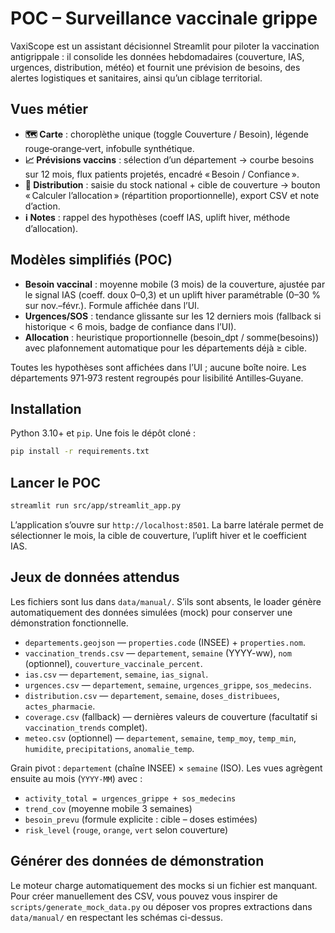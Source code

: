 # POC – Surveillance vaccinale grippe

VaxiScope est un assistant décisionnel Streamlit pour piloter la vaccination antigrippale : il consolide les données hebdomadaires (couverture, IAS, urgences, distribution, météo) et fournit une prévision de besoins, des alertes logistiques et sanitaires, ainsi qu’un ciblage territorial.

## Vues métier
- **🗺️ Carte** : choroplèthe unique (toggle Couverture / Besoin), légende rouge‑orange‑vert, infobulle synthétique.
- **📈 Prévisions vaccins** : sélection d’un département → courbe besoins sur 12 mois, flux patients projetés, encadré « Besoin / Confiance ».
- **🚚 Distribution** : saisie du stock national + cible de couverture → bouton « Calculer l’allocation » (répartition proportionnelle), export CSV et note d’action.
- **ℹ️ Notes** : rappel des hypothèses (coeff IAS, uplift hiver, méthode d’allocation).

## Modèles simplifiés (POC)
- **Besoin vaccinal** : moyenne mobile (3 mois) de la couverture, ajustée par le signal IAS (coeff. doux 0–0,3) et un uplift hiver paramétrable (0–30 % sur nov.–févr.). Formule affichée dans l’UI.
- **Urgences/SOS** : tendance glissante sur les 12 derniers mois (fallback si historique < 6 mois, badge de confiance dans l’UI).
- **Allocation** : heuristique proportionnelle (besoin_dpt / somme(besoins)) avec plafonnement automatique pour les départements déjà ≥ cible.

Toutes les hypothèses sont affichées dans l’UI ; aucune boîte noire. Les départements 971‑973 restent regroupés pour lisibilité Antilles‑Guyane.

## Installation
Python 3.10+ et `pip`. Une fois le dépôt cloné :

```bash
pip install -r requirements.txt
```

## Lancer le POC

```bash
streamlit run src/app/streamlit_app.py
```

L’application s’ouvre sur `http://localhost:8501`. La barre latérale permet de sélectionner le mois, la cible de couverture, l’uplift hiver et le coefficient IAS.

## Jeux de données attendus

Les fichiers sont lus dans `data/manual/`. S’ils sont absents, le loader génère automatiquement des données simulées (mock) pour conserver une démonstration fonctionnelle.

- `departements.geojson` — `properties.code` (INSEE) + `properties.nom`.
- `vaccination_trends.csv` — `departement`, `semaine` (YYYY-ww), `nom` (optionnel), `couverture_vaccinale_percent`.
- `ias.csv` — `departement`, `semaine`, `ias_signal`.
- `urgences.csv` — `departement`, `semaine`, `urgences_grippe`, `sos_medecins`.
- `distribution.csv` — `departement`, `semaine`, `doses_distribuees`, `actes_pharmacie`.
- `coverage.csv` (fallback) — dernières valeurs de couverture (facultatif si `vaccination_trends` complet).
- `meteo.csv` (optionnel) — `departement`, `semaine`, `temp_moy`, `temp_min`, `humidite`, `precipitations`, `anomalie_temp`.

Grain pivot : `departement` (chaîne INSEE) × `semaine` (ISO). Les vues agrègent ensuite au mois (`YYYY-MM`) avec :

- `activity_total = urgences_grippe + sos_medecins`
- `trend_cov` (moyenne mobile 3 semaines)
- `besoin_prevu` (formule explicite : cible – doses estimées)
- `risk_level` (`rouge`, `orange`, `vert` selon couverture)

## Générer des données de démonstration

Le moteur charge automatiquement des mocks si un fichier est manquant. Pour créer manuellement des CSV, vous pouvez vous inspirer de `scripts/generate_mock_data.py` ou déposer vos propres extractions dans `data/manual/` en respectant les schémas ci-dessus.
